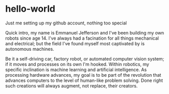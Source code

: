 # hello-world
Just me setting up my github account, nothing too special

Quick intro, my name is Emmanuel Jefferson and I've been building my own robots since age 14. I've always had a facination for all things mechanical and electrical; but the field I've found myself most captivated by is autonomous machines. 

Be it a self-driving car, factory robot, or automated computer vision system; if it moves and processes on its own I'm hooked. Within robotics, my specific inclination is machine learning and artificial intelligence. As processing hardware advances, my goal is to be part of the revolution that advances computers to the level of human-like problem solving. Done right such creations will always augment, not replace, their creators.

